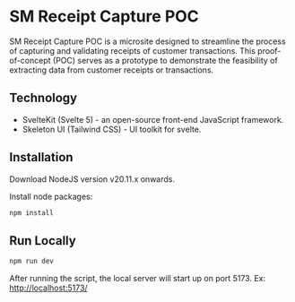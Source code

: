 # SM Receipt Capture POC

SM Receipt Capture POC is a microsite designed to streamline the process of capturing and validating receipts of customer transactions. This proof-of-concept (POC) serves as a prototype to demonstrate the feasibility of extracting data from customer receipts or transactions.

## Technology
- SvelteKit (Svelte 5) - an open-source front-end JavaScript framework.
- Skeleton UI (Tailwind CSS) - UI toolkit for svelte.

## Installation

Download NodeJS version v20.11.x onwards.

Install node packages:
```bash
npm install
```

## Run Locally

```bash
npm run dev
```

After running the script, the local server will start up on port 5173. Ex: [http://localhost:5173/](http://localhost:5173/)
